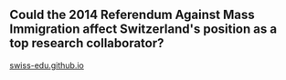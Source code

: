 ## Could the 2014 Referendum Against Mass Immigration affect Switzerland's position as a top research collaborator?

[swiss-edu.github.io](https://swiss-edu.github.io)
